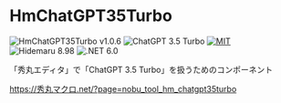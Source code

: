 # HmChatGPT35Turbo

![HmChatGPT35Turbo v1.0.6](https://img.shields.io/badge/HmChatGPT35Turbo-v1.0.6-6479ff.svg)
![ChatGPT 3.5 Turbo](https://img.shields.io/badge/ChatGPT-3.5_Turbo-6479ff.svg)
[![MIT](https://img.shields.io/badge/license-MIT-blue.svg?style=flat)](LICENSE)
![Hidemaru 8.98](https://img.shields.io/badge/Hidemaru-v8.98-6479ff.svg)
![.NET 6.0](https://img.shields.io/badge/.NET-6.0-6479ff.svg)

「秀丸エディタ」で「ChatGPT 3.5 Turbo」を扱うためのコンポーネント

https://秀丸マクロ.net/?page=nobu_tool_hm_chatgpt35turbo
